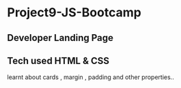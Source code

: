 # Project9-JS-Bootcamp

## Developer Landing Page

## Tech used HTML & CSS

learnt about cards , margin , padding and other properties..
